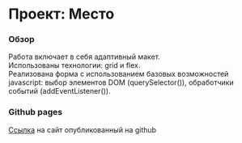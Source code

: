 # Проект: Место

### Обзор

Работа включает в себя адаптивный макет.\
Использованы технологии: grid и flex.\
Реализована форма с использованием базовых возможностей javascript: выбор элементов DOM (querySelector()), обработчики событий (addEventListener()).

### Github pages

[Ссылка](https://aleksandrbedovyi.github.io/mesto/) на сайт опубликованный на github


